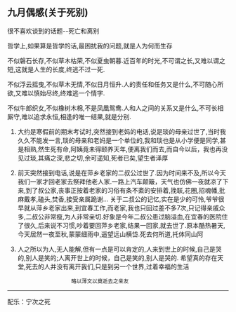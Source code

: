 ## 九月偶感(关于死别) ##

很不喜欢谈到的话题--死亡和离别
 
哲学上,如果算是哲学的话,最困扰我的问题,就是人为何而生存
 
不似磐石长存,不似草木枯荣,不似夏虫朝暮.近百年的时光,不可谓之长,又难以谓之短,这就是人生的长度,终逃不过一死.
 
不似浮云摇曳,不似草木无情,不似日月恒升.人的责任和任务又是什么,不可随心所欲,又难以慎始尽终,终难逃一个情字.
 
不似牛郎织女,不似橡树木棉,不是凤凰鸳鸯.人和人之间的关系又是什么,不可长相厮守,难以追求永恒,相逢的唯一结果,就是分别.
 
1. 大约是寒假前的期末考试时,突然接到老妈的电话,说是琰的母亲过世了,当时我久久不能发一言,琰的母亲和老妈是一个单位的,我和琰也是从小学便是同学,甚是相熟,然生死有命,阿姨竟未得颐养天年,便离我们而去,而自今以后，我也再没见过琰,其痛之深,悲之切,余可遥知,死者已矣,望生者泽厚
 
2. 前天突然接到电话,说是在萍乡老家的二叔公过世了.因为时间来不及,所以今天我们一家才回老家去祭拜他老人家.一路上汽车颠簸，天气也仿佛一夜就凉了下来,到了叔公家,丧事正按着老家的习俗有条不紊的安排着,挽联,花圈,招魂幡,批麻戴孝,磕头,焚香,接受亲属跪谢...
关于二叔公的记忆,实在是少的可怜,爷爷很早就从萍乡老家出来,到宜春工作,而老家,我也只回过差不多7次,只记得亲戚众多,二叔公非常瘦,为人非常亲切.好象是今年二叔公患过脑溢血,在宜春的医院住了很久,后来说不习惯,吵着要回萍乡老家,结果一回家,就去世了.原本酷热暑天,今天居然一夜至秋,蒙蒙细雨中,遥望远山横岱.死去何所道,托体同山阿
 
3. 人之所以为人,无人能解,但有一点是可以肯定的,人来到世上的时候,自己是哭的,别人是笑的;人离开世上的时候，自己是笑的,别人是哭的.
希望真的存在天堂,死去的人并没有离开我们,只是到另一个世界,过着幸福的生活
 
 
                        略以薄文以奠逝去之亲友


---
配乐：宁次之死
